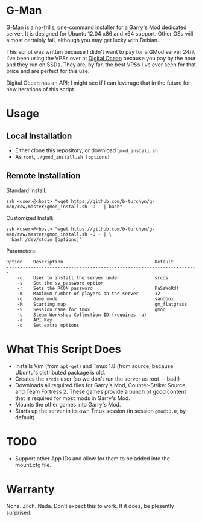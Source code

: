 G-Man
====

G-Man is a no-frills, one-command installer for a Garry's Mod dedicated server.
It is designed for Ubuntu 12.04 x86 and x64 support. Other OSs will almost
certainly fail, although you may get lucky with Debian.

This script was written because I didn't want to pay for a GMod server 24/7.
I've been using the VPSs over at [Digital Ocean](http://www.digitalocean.com)
because you pay by the hour and they run on SSDs. They are, by far, the best
VPSs I've ever seen for that price and are perfect for this use.

Digital Ocean has an API; I might see if I can leverage that in the future for
new iterations of this script.

Usage
=====

Local Installation
------------------

* Either clone this repository, or download `gmod_install.sh`
* As `root`, `./gmod_install.sh [options]`

Remote Installation
-------------------

Standard Install:

`ssh <user>@<host> "wget https://github.com/b-turchyn/g-man/raw/master/gmod_install.sh -O - | bash"`

Customized Install:

    ssh <user>@<host> "wget https://github.com/b-turchyn/g-man/raw/master/gmod_install.sh -O - | \
      bash /dev/stdin [options]"

Parameters:

    Option    Description                                  Default
    -----------------------------------------------------------------------
        -u    User to install the server under             srcds
        -s    Set the sv_password option
        -r    Sets the RCON password                       PaSsWoRd!
        -m    Maximum number of players on the server      12
        -g    Game mode                                    sandbox
        -M    Starting map                                 gm_flatgrass
        -S    Session name for tmux                        gmod
        -c    Steam Workshop Collection ID (requires -a)
        -a    API Key
        -o    Set extra options

What This Script Does
=====================

* Installs Vim (from `apt-get`) and Tmux 1.8 (from source, because Ubuntu's
  distributed package is old.
* Creates the `srcds` user (so we don't run the server as root -- bad!)
* Downloads all required files for Garry's Mod, Counter-Strike: Source, and
  Team Fortress 2. These games provide a bunch of good content that is required
  for most mods in Garry's Mod.
* Mounts the other games into Garry's Mod.
* Starts up the server in its own Tmux session (in session `gmod:0.0`, by default)

TODO
====

* Support other App IDs and allow for them to be added into the mount.cfg file.

Warranty
========

None. Zilch. Nada. Don't expect this to work. If it does, be plesently
surprised.
